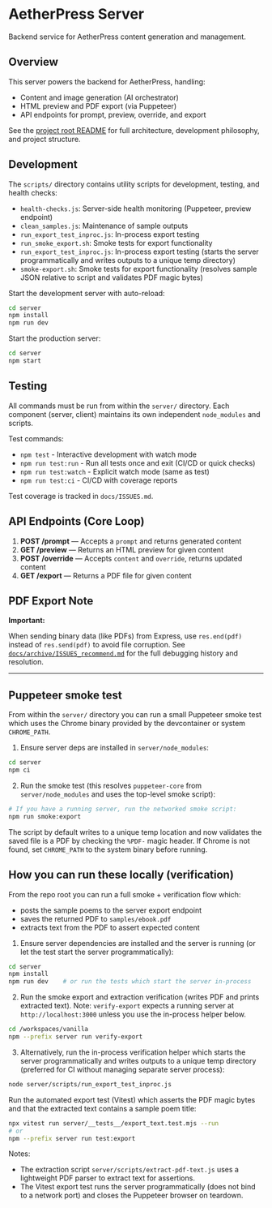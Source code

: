 # AetherPress Server

Backend service for AetherPress content generation and management.

## Overview

This server powers the backend for AetherPress, handling:

- Content and image generation (AI orchestrator)
- HTML preview and PDF export (via Puppeteer)
- API endpoints for prompt, preview, override, and export

See the [project root README](../README.md) for full architecture, development philosophy, and project structure.

## Development

The `scripts/` directory contains utility scripts for development, testing, and health checks:

- `health-checks.js`: Server-side health monitoring (Puppeteer, preview endpoint)
- `clean_samples.js`: Maintenance of sample outputs
- `run_export_test_inproc.js`: In-process export testing
- `run_smoke_export.sh`: Smoke tests for export functionality
- `run_export_test_inproc.js`: In-process export testing (starts the server programmatically and writes outputs to a unique temp directory)
- `smoke-export.sh`: Smoke tests for export functionality (resolves sample JSON relative to script and validates PDF magic bytes)

Start the development server with auto-reload:

```bash
cd server
npm install
npm run dev
```

Start the production server:

```bash
cd server
npm start
```

## Testing

All commands must be run from within the `server/` directory. Each component (server, client) maintains its own independent `node_modules` and scripts.

Test commands:

- `npm test` - Interactive development with watch mode
- `npm run test:run` - Run all tests once and exit (CI/CD or quick checks)
- `npm run test:watch` - Explicit watch mode (same as test)
- `npm run test:ci` - CI/CD with coverage reports

Test coverage is tracked in `docs/ISSUES.md`.

## API Endpoints (Core Loop)

1. **POST /prompt** — Accepts a `prompt` and returns generated content
2. **GET /preview** — Returns an HTML preview for given content
3. **POST /override** — Accepts `content` and `override`, returns updated content
4. **GET /export** — Returns a PDF file for given content

## PDF Export Note

**Important:**

When sending binary data (like PDFs) from Express, use `res.end(pdf)` instead of `res.send(pdf)` to avoid file corruption. See [`docs/archive/ISSUES_recommend.md`](../docs/archive/ISSUES_recommend.md) for the full debugging history and resolution.

---

## Puppeteer smoke test

From within the `server/` directory you can run a small Puppeteer smoke test which uses the Chrome binary provided by the devcontainer or system `CHROME_PATH`.

1. Ensure server deps are installed in `server/node_modules`:

```bash
cd server
npm ci
```

2. Run the smoke test (this resolves `puppeteer-core` from `server/node_modules` and uses the top-level smoke script):

```bash
# If you have a running server, run the networked smoke script:
npm run smoke:export
```

The script by default writes to a unique temp location and now validates the saved file is a PDF by checking the `%PDF-` magic header. If Chrome is not found, set `CHROME_PATH` to the system binary before running.

## How you can run these locally (verification)

From the repo root you can run a full smoke + verification flow which:

- posts the sample poems to the server export endpoint
- saves the returned PDF to `samples/ebook.pdf`
- extracts text from the PDF to assert expected content

1. Ensure server dependencies are installed and the server is running (or let the test start the server programmatically):

```bash
cd server
npm install
npm run dev    # or run the tests which start the server in-process
```

2. Run the smoke export and extraction verification (writes PDF and prints extracted text). Note: `verify-export` expects a running server at `http://localhost:3000` unless you use the in-process helper below.

```bash
cd /workspaces/vanilla
npm --prefix server run verify-export
```

3. Alternatively, run the in-process verification helper which starts the server programmatically and writes outputs to a unique temp directory (preferred for CI without managing separate server process):

```bash
node server/scripts/run_export_test_inproc.js
```

Run the automated export test (Vitest) which asserts the PDF magic bytes and that the extracted text contains a sample poem title:

```bash
npx vitest run server/__tests__/export_text.test.mjs --run
# or
npm --prefix server run test:export
```

Notes:

- The extraction script `server/scripts/extract-pdf-text.js` uses a lightweight PDF parser to extract text for assertions.
- The Vitest export test runs the server programmatically (does not bind to a network port) and closes the Puppeteer browser on teardown.
